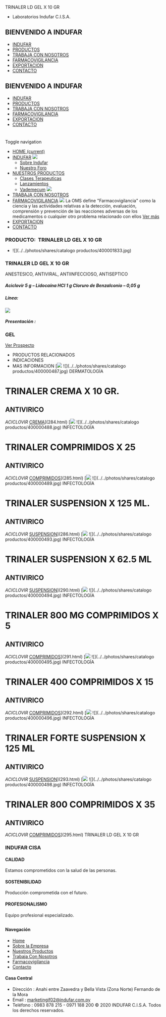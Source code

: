TRINALER LD GEL X 10 GR
- Laboratorios Indufar C.I.S.A.
## BIENVENIDO A INDUFAR
* [INDUFAR](3834898.html#)
* [PRODUCTOS](3834898.html#)
* [TRABAJA CON NOSOTROS](3834898.html#)
* [FARMACOVIGILANCIA](3834898.html#)
* [EXPORTACION](3834898.html#)
* [CONTACTO](3834898.html#)
## BIENVENIDO A INDUFAR
* [INDUFAR](../../index.html)
* [PRODUCTOS](../../productos.html)
* [TRABAJA CON NOSOTROS](../../trabaja_con_nosotros.html)
* [FARMACOVIGILANCIA](../../farmacovigilancia.html)
* [EXPORTACION](../../exportacion.html)
* [CONTACTO](../../contacto.html)
# 
Toggle navigation
* [HOME (current)](../../index.html)
* [INDUFAR](3834898.html#) 
  [![ ](../../photos/shares/Sistema/Menu/indufar_menul.jpg)](../../institucional.html)
  - [Sobre Indufar](../../institucional.html)
  - [Nuestro Foro](../../blog.html)
* [NUESTROS PRODUCTOS](3834898.html#) 
  - [Clases Terapeuticas](../clases_terapeuticas.html)
  - [Lanzamientos](../lanzamientos.html)
  - [Vademecum](../../productos.html)
  [![ ](../../photos/shares/Sistema/Menu/productos.png)](../../productos.html)
* [TRABAJA CON NOSOTROS](../../trabaja_con_nosotros.html)
* [FARMACOVIGILANCIA](3834898.html#) 
  [![ ](../../photos/shares/Sistema/Menu/TUBOS.png)](../../farmacovigilancia.html)
  La OMS define "Farmacovigilancia" como la ciencia y las actividades relativas a la detección, evaluación, comprensión y prevención de las reacciones adversas de los medicamentos o cualquier otro problema relacionado con ellos
  [Ver más](../../farmacovigilancia.html)
* [EXPORTACION](../../exportacion.html)
* [CONTACTO](../../contacto.html)
### PRODUCTO:  TRINALER LD GEL X 10 GR
* ![](../../photos/shares/catalogo productos/400001833.jpg)
### **TRINALER LD GEL X 10 GR**
ANESTESICO, ANTIVIRAL, ANTIINFECCIOSO, ANTISEPTICO
##### **Aciclovir 5 g – Lidocaína HCl 1 g Cloruro de Benzalconio – 0,05 g**
##### **Línea:**
[![](../../photos/shares/Laboratorios/lab_medical.png)](../linea/2.html)
##### **Presentación :**
### GEL
[Ver Prospecto](../../files/shares/prospectos/400001833.pdf)
* PRODUCTOS RELACIONADOS
* INDICACIONES
* MAS INFORMACION
[![](../../photos/shares/Laboratorios/lab_indufar.png)
![](../../photos/shares/catalogo productos/400000487.jpg)
DERMATOLOGÍA
# TRINALER CREMA X 10 GR.
## ANTIVIRICO
*ACICLOVIR*
[CREMA](3834898.html#)](284.html)
[![](../../photos/shares/Laboratorios/lab_indufar.png)
![](../../photos/shares/catalogo productos/400000488.jpg)
INFECTOLOGÍA
# TRINALER COMPRIMIDOS X 25
## ANTIVIRICO
*ACICLOVIR*
[COMPRIMIDOS](3834898.html#)](285.html)
[![](../../photos/shares/Laboratorios/lab_indufar.png)
![](../../photos/shares/catalogo productos/400000489.jpg)
INFECTOLOGÍA
# TRINALER SUSPENSION X 125 ML.
## ANTIVIRICO
*ACICLOVIR*
[SUSPENSION](3834898.html#)](286.html)
[![](../../photos/shares/Laboratorios/lab_indufar.png)
![](../../photos/shares/catalogo productos/400000493.jpg)
INFECTOLOGÍA
# TRINALER SUSPENSION X 62.5 ML
## ANTIVIRICO
*ACICLOVIR*
[SUSPENSION](3834898.html#)](290.html)
[![](../../photos/shares/Laboratorios/lab_indufar.png)
![](../../photos/shares/catalogo productos/400000494.jpg)
INFECTOLOGÍA
# TRINALER 800 MG COMPRIMIDOS X 5
## ANTIVIRICO
*ACICLOVIR*
[COMPRIMIDOS](3834898.html#)](291.html)
[![](../../photos/shares/Laboratorios/lab_indufar.png)
![](../../photos/shares/catalogo productos/400000495.jpg)
INFECTOLOGÍA
# TRINALER 400 COMPRIMIDOS X 15
## ANTIVIRICO
*ACICLOVIR*
[COMPRIMIDOS](3834898.html#)](292.html)
[![](../../photos/shares/Laboratorios/lab_indufar.png)
![](../../photos/shares/catalogo productos/400000496.jpg)
INFECTOLOGÍA
# TRINALER FORTE SUSPENSION X 125 ML
## ANTIVIRICO
*ACICLOVIR*
[SUSPENSION](3834898.html#)](293.html)
[![](../../photos/shares/Laboratorios/lab_indufar.png)
![](../../photos/shares/catalogo productos/400000498.jpg)
INFECTOLOGÍA
# TRINALER 800 COMPRIMIDOS X 35
## ANTIVIRICO
*ACICLOVIR*
[COMPRIMIDOS](3834898.html#)](295.html)
TRINALER LD GEL X 10 GR
### INDUFAR CISA
#### CALIDAD
Estamos comprometidos con la salud de las personas.
#### SOSTENIBILIDAD
Producción comprometida con el futuro.
#### PROFESIONALISMO
Equipo profesional especializado.
## 
#### Navegación
* [Home](../../index.html)
* [Sobre la Empresa](../../institucional.html)
* [Nuestros Productos](../../productos.html)
* [Trabaja Con Nosotros](../../trabaja_con_nosotros.html)
* [Farmacovigilancia](../../farmacovigilancia.html)
* [Contacto](../../contacto.html)
#### Casa Central
* Dirección : Anahi entre Zaavedra y Bella Vista (Zona Norte) Fernando de la Mora
* Email : [marketingif02@indufar.com.py](mailto:marketingif02@indufar.com.py)
* Teléfono : 0983 878 215 - 0971 188 200
© 2020 INDUFAR C.I.S.A. Todos los derechos reservados.